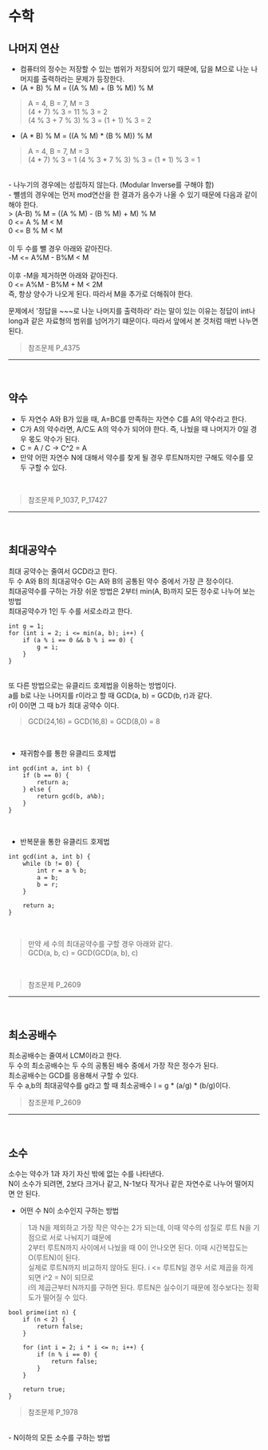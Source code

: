 # 수학

## 나머지 연산
- 컴퓨터의 정수는 저장할 수 있는 범위가 저장되어 있기 때문에, 답을 M으로 나눈 나머지를 출력하라는 문제가 등장한다.
- (A + B) % M = ((A % M) + (B % M)) % M
> A = 4, B = 7, M = 3 </br>
(4 + 7) % 3 = 11 % 3 = 2 </br>
(4 % 3 + 7 % 3) % 3 = (1 + 1) % 3 = 2

- (A * B) % M = ((A % M) * (B % M)) % M
> A = 4, B = 7, M = 3 </br>
(4 * 7) % 3 = 1
(4 % 3 * 7 % 3) % 3 = (1 * 1) % 3 = 1
</br>
- 나누기의 경우에는 성립하지 않는다. (Modular Inverse를 구해야 함) </br>
- 뺼셈의 경우에는 먼저 mod연산을 한 결과가 음수가 나올 수 있기 때문에 다음과 같이 해야 한다. </br>
> (A-B) % M = ((A % M) - (B % M) + M) % M </br>
0 <= A % M < M </br>
0 <= B % M < M </br></br>
이 두 수를 뺄 경우 아래와 같아진다. </br>
-M <= A%M - B%M < M </br></br>
이후 -M을 제거하면 아래와 같아진다.</br>
0 <= A%M - B%M + M < 2M </br>
즉, 항상 양수가 나오게 된다. 따라서 M을 추가로 더해줘야 한다.

문제에서 '정답을 ~~~로 나눈 나머지를 출력하라' 라는 말이 있는 이유는 정답이 int나 long과 같은 자료형의 범위를 넘어가기 떄문이다. 따라서 앞에서 본 것처럼 매번 나누면 된다.
</br>

> 참조문제
P_4375
___
</br>

## 약수
- 두 자연수 A와 B가 있을 때, A=BC를 만족하는 자연수 C를 A의 약수라고 한다.
- C가 A의 약수라면, A/C도 A의 약수가 되어야 한다. 즉, 나눴을 때 나머지가 0일 경우 몫도 약수가 된다.
- C = A / C -> C^2 = A
- 만약 어떤 자연수 N에 대해서 약수를 찾게 될 경우 루트N까지만 구해도 약수를 모두 구할 수 있다.
</br>

> 참조문제
P_1037, P_17427
___
</br>

## 최대공약수
최대 공약수는 줄여서 GCD라고 한다. </br>
두 수 A와 B의 최대공약수 G는 A와 B의 공통된 약수 중에서 가장 큰 정수이다. </br>
최대공약수를 구하는 가장 쉬운 방법은 2부터 min(A, B)까지 모든 정수로 나누어 보는 방법 </br>
최대공약수가 1인 두 수를 서로소라고 한다.
```
int g = 1;
for (int i = 2; i <= min(a, b); i++) {
    if (a % i == 0 && b % i == 0) {
        g = i;
    }
}
```
</br>
또 다른 방법으로는 유클리드 호제법을 이용하는 방법이다. </br>
a를 b로 나눈 나머지를 r이라고 할 때 GCD(a, b) = GCD(b, r)과 같다. </br>
r이 0이면 그 때 b가 최대 공약수 이다. </br>

> GCD(24,16) = GCD(16,8) = GCD(8,0) = 8

</br>

- 재귀함수를 통한 유클리드 호제법
```
int gcd(int a, int b) {
    if (b == 0) {
        return a;
    } else {
        return gcd(b, a%b);
    }
}
```
</br>

- 반복문을 통한 유클리드 호제법
```
int gcd(int a, int b) {
    while (b != 0) {
        int r = a % b;
        a = b;
        b = r;
    }

    return a;
}
```
</br>

> 만약 세 수의 최대공약수를 구할 경우 아래와 같다. </br>
GCD(a, b, c) = GCD(GCD(a, b), c)
</br>

> 참조문제
P_2609
___
</br>

## 최소공배수
최소공배수는 줄여서 LCM이라고 한다.</br>
두 수의 최소공배수는 두 수의 공통된 배수 중에서 가장 작은 정수가 된다. </br>
최소공배수는 GCD를 응용해서 구할 수 있다. </br>
두 수 a,b의 최대공약수를 g라고 할 때 최소공배수 l = g * (a/g) * (b/g)이다.
</br>

> 참조문제
P_2609
___
</br>

## 소수
소수는 약수가 1과 자기 자신 밖에 없는 수를 나타낸다. </br>
N이 소수가 되려면, 2보다 크거나 같고, N-1보다 작거나 같은 자연수로 나누어 떨어지면 안 된다.
</br>

- 어떤 수 N이 소수인지 구하는 방법
> 1과 N을 제외하고 가장 작은 약수는 2가 되는데, 이때 약수의 성질로 루트 N을 기점으로 서로 나눠지기 떄문에 </br>
2부터 루트N까지 사이에서 나눴을 때 0이 안나오면 된다. 이때 시간복잡도는 O(루트N)이 된다. </br>
실제로 루트N까지 비교하지 않아도 된다. i <= 루트N일 경우 서로 제곱을 하게 되면 i^2 = N이 되므로 </br>
i의 제곱근부터 N까지를 구하면 된다. 루트N은 실수이기 때문에 정수보다는 정확도가 떨어질 수 있다.
```
bool prime(int n) {
    if (n < 2) {
        return false;
    }

    for (int i = 2; i * i <= n; i++) {
        if (n % i == 0) {
            return false;
        }
    }

    return true;
}
```
> 참조문제
P_1978
</br>
- N이하의 모든 소수를 구하는 방법
